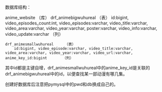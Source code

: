 数据库结构：




anime_website   （库）
	drf_animebigwuhureal     （表）
		id:bigint, video_episodes_count:int, video_episodes:varchar, video_title:varchar, video_area:varchar, video_year:varchar, poster:varchar, video_info:varchar, video_update:varchar        （列）

  
	drf_animesmallwuhureal     （表）
		id:bigint, video_episode:varchar, video_title:varchar, video_area:varchar, video_year:varchar, video_url:varchar, anime_key_id:bigint       （列）


其中id都是主键自增，drf_animesmallwuhureal中的anime_key_id是关联的drf_animebigwuhureal中的id，以便查找某一部动漫有哪几集。


创建好数据库后注意把pymysql中的pwd和db换成自己的。
